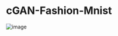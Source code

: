 # cGAN-Fashion-Mnist

![image](https://user-images.githubusercontent.com/82271508/138355888-8421bea0-2250-443f-b263-1cd0846837ab.png)
